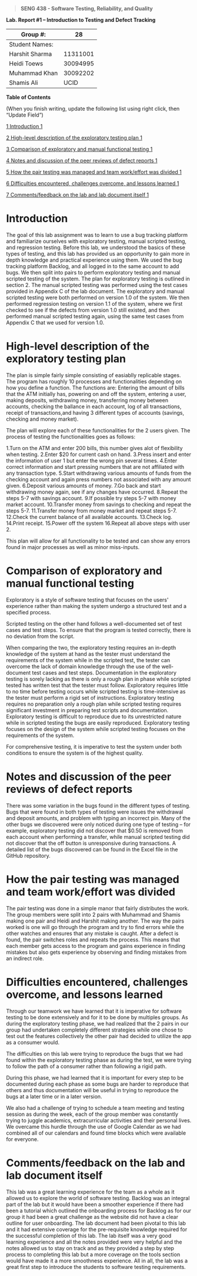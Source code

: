 >   **SENG 438 - Software Testing, Reliability, and Quality**

**Lab. Report \#1 – Introduction to Testing and Defect Tracking**

| Group \#:       |    28    |
|-----------------|---|
| Student Names:  |   |
| Harshit Sharma  | 11311001 |
| Heidi Toews     | 30094995 |
| Muhammad Khan   | 30092202 |
| Shamis Ali      | UCID     |

**Table of Contents**

(When you finish writing, update the following list using right click, then
“Update Field”)

[1 Introduction	1](#_Toc439194677)

[2 High-level description of the exploratory testing plan	1](#_Toc439194678)

[3 Comparison of exploratory and manual functional testing	1](#_Toc439194679)

[4 Notes and discussion of the peer reviews of defect reports	1](#_Toc439194680)

[5 How the pair testing was managed and team work/effort was
divided	1](#_Toc439194681)

[6 Difficulties encountered, challenges overcome, and lessons
learned	1](#_Toc439194682)

[7 Comments/feedback on the lab and lab document itself	1](#_Toc439194683)

# Introduction

The goal of this lab assignment was to learn to use a bug tracking platform and familiarize ourselves with exploratory testing, manual scripted testing, and regression testing. Before this lab, we understood the basics of these types of testing, and this lab has provided us an opportunity to gain more in depth knowledge and practical experience using them. We used the bug tracking platform Backlog, and all logged in to the same account to add bugs. We then split into pairs to perform exploratory testing and manual scripted testing of the system. The plan for exploratory testing is outlined in section 2. The manual scripted testing was performed using the test cases provided in Appendix C of the lab document. The exploratory and manual scripted testing were both performed on version 1.0 of the system. We then performed regression testing on version 1.1 of the system, where we first checked to see if the defects from version 1.0 still existed, and then performed manual scripted testing again, using the same test cases from Appendix C that we used for version 1.0. 

# High-level description of the exploratory testing plan

The plan is simple fairly simple consisting of easiablly replicable stages. The program has roughly 10 processes and functionalities depending on how you define a function. The functions are: 
Entering the amount of bills that the ATM initially has, powering on and off the system, entering a user, making deposits, withdrawing money, transferring money between accounts, checking the ballance in each account, log of all transactions, receipt of transactions,and having 3 different types of accounts (savings, checking and money market).

The plan will explore each of these functionalities for the 2 users given. The process of testing the functionalities goes as follows:

1.Turn on the ATM and enter 200 bills, this number gives alot of flexibility when testing.
2.Enter $20 for current cash on hand. 
3.Press insert and enter the information of user 1 but enter the wrong pin several times.
4.Enter correct information and start pressing numbers that are not affiliated with any transaction type.
5.Start withdrawing various amounts of funds from the checking account and again press numbers not associated with any amount given.
6.Deposit various amounts of money.
7.Go back and start withdrawing money again, see if any changes have occurred.
8.Repeat the steps 5-7 with savings account.
9.If possible try steps 5-7 with money market account.
10.Transfer money from savings to checking and repeat the steps 5-7.
11.Transfer money from money market and repeat steps 5-7.
12.Check the current balance of all available accounts.
13.Check log.
14.Print receipt.
15.Power off the system
16.Repeat all above steps with user 2.

This plan will allow for all functionality to be tested and can show any errors found in major processes as well as minor miss-inputs.

# Comparison of exploratory and manual functional testing


Exploratory is a style of software testing that focuses on the users' experience rather than making the system undergo a structured test and a specified process. 

Scripted testing on the other hand follows a well-documented set of test cases and test steps. To ensure that the program is tested correctly, there is no deviation from the script.

When comparing the two, the exploratory testing requires an in-depth knowledge of the system at hand as the tester must understand the requirements of the system while in the scripted test, the tester can overcome the lack of domain knowledge through the use of the well-document test cases and test steps. Documentation in the exploratory testing is sorely lacking as there is only a rough plan in phase while scripted tested has written test that the tester must follow. Exploratory requires little to no time before testing occurs while scripted testing is time-intensive as the tester must perform a rigid set of instructions. Exploratory testing requires no preparation only a rough plan while scripted testing requires significant investment in preparing test scripts and documentation. Exploratory testing is difficult to reproduce due to its unrestricted nature while in scripted testing the bugs are easily reproduced. Exploratory testing focuses on the design of the system while scripted testing focuses on the requirements of the system. 

For comprehensive testing, it is imperative to test the system under both conditions to ensure the system is of the highest quality. 

# Notes and discussion of the peer reviews of defect reports

There was some variation in the bugs found in the different types of testing. Bugs that were found in both types of testing were issues the withdrawal and deposit amounts, and problem with typing an incorrect pin. Many of the other bugs we discovered were only noticed during one type of testing – for example, exploratory testing did not discover that $0.50 is removed from each account when performing a transfer, while manual scripted testing did not discover that the off button is unresponsive during transactions. 
A detailed list of the bugs discovered can be found in the Excel file in the GitHub repository. 

# How the pair testing was managed and team work/effort was divided 

The pair testing was done in a simple manor that fairly distributes the work. The group members were split into 2 pairs with Muhammad and Shamis making one pair and Heidi and Harshit making another. The way the pairs worked is one will go through the program and try to find errors while the other watches and ensures that any mistake is caught. After a defect is found, the pair switches roles and repeats the process. This means that each member gets access to the program and gains experience in finding mistakes but also gets experience by observing and finding mistakes from an indirect role.

# Difficulties encountered, challenges overcome, and lessons learned

Through our teamwork we have learned that it is imperative for software testing to be done extensively and for it to be done by multiples groups. As  during the exploratory testing phase, we had realized that the 2 pairs in our group had undertaken completely different strategies while one chose to test out the features collectively the other pair had decided to utilize the app as a consumer would. 

The difficulties on this lab were trying to reproduce the bugs that we had found within the exploratory testing phase as during the test, we were trying to follow the path of a consumer rather than following a rigid path.

During this phase, we had learned that it is important for every step to be documented during each phase as some bugs are harder to reproduce that others and thus documentation will be useful in trying to reproduce the bugs at a later time or in a later version. 

We also had a challenge of trying to schedule a team meeting and testing session as during the week, each of the group member was constantly trying to juggle academics, extracurricular activities and their personal lives. We overcame this hurdle through the use of Google Calendar as we had combined all of our calendars and found time blocks which were available for everyone.


# Comments/feedback on the lab and lab document itself

This lab was a great learning experience for the team as a whole as it allowed us to explore the world of software testing. Backlog was an integral part of the lab but it would have been a smoother experience if there had been a tutorial which outlined the onboarding process for Backlog as for our group it had been a great challenge as the website did not have a clear outline for user onboarding. The lab document had been pivotal to this lab and it had extensive coverage for the pre-requisite  knowledge required for the successful completion of this lab. The lab itself was a very good learning experience and all the notes provided were very helpful and the notes allowed us to stay on track and as they provided a step by step process to completing this lab but a more coverage on the tools section would have made it a more smoothness experience. All in all, the lab was a great first step to introduce the students to software testing requirements.
